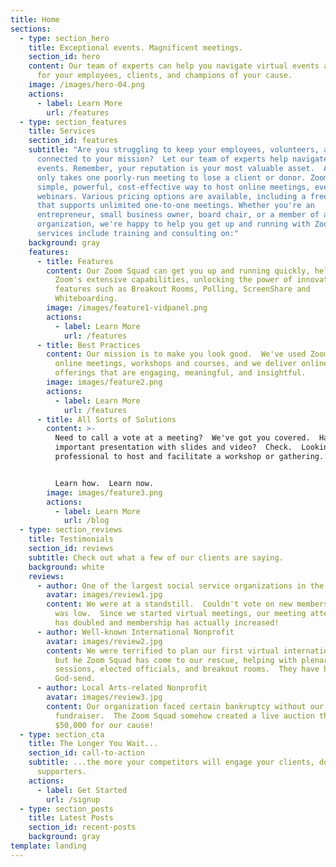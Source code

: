 ```yaml
---
title: Home
sections:
  - type: section_hero
    title: Exceptional events. Magnificent meetings.
    section_id: hero
    content: Our team of experts can help you navigate virtual events and meetings
      for your employees, clients, and champions of your cause.
    image: /images/hero-04.png
    actions:
      - label: Learn More
        url: /features
  - type: section_features
    title: Services
    section_id: features
    subtitle: "Are you struggling to keep your employees, volunteers, and supporters
      connected to your mission?  Let our team of experts help navigate virtual
      events. Remember, your reputation is your most valuable asset.  And it
      only takes one poorly-run meeting to lose a client or donor. Zoom is a
      simple, powerful, cost-effective way to host online meetings, events and
      webinars. Various pricing options are available, including a free account
      that supports unlimited one-to-one meetings. Whether you're an
      entrepreneur, small business owner, board chair, or a member of a large
      organization, we're happy to help you get up and running with Zoom. Our
      services include training and consulting on:"
    background: gray
    features:
      - title: Features
        content: Our Zoom Squad can get you up and running quickly, helping navigate
          Zoom's extensive capabilities, unlocking the power of innovative
          features such as Breakout Rooms, Polling, ScreenShare and
          Whiteboarding.
        image: /images/feature1-vidpanel.png
        actions:
          - label: Learn More
            url: /features
      - title: Best Practices
        content: Our mission is to make you look good.  We've used Zoom for hundreds of
          online meetings, workshops and courses, and we deliver online
          offerings that are engaging, meaningful, and insightful.
        image: images/feature2.png
        actions:
          - label: Learn More
            url: /features
      - title: All Sorts of Solutions
        content: >-
          Need to call a vote at a meeting?  We've got you covered.  Have an
          important presentation with slides and video?  Check.  Looking for a
          professional to host and facilitate a workshop or gathering.  Done.  


          Learn how.  Learn now.
        image: images/feature3.png
        actions:
          - label: Learn More
            url: /blog
  - type: section_reviews
    title: Testimonials
    section_id: reviews
    subtitle: Check out what a few of our clients are saying.
    background: white
    reviews:
      - author: One of the largest social service organizations in the world
        avatar: images/review1.jpg
        content: We were at a standstill.  Couldn't vote on new members.  Club morale
          was low.  Since we started virtual meetings, our meeting attendance
          has doubled and membership has actually increased!
      - author: Well-known International Nonprofit
        avatar: images/review2.jpg
        content: We were terrified to plan our first virtual international conference,
          but he Zoom Squad has come to our rescue, helping with plenary
          sessions, elected officials, and breakout rooms.  They have been a
          God-send.
      - author: Local Arts-related Nonprofit
        avatar: images/review3.jpg
        content: Our organization faced certain bankruptcy without our annual
          fundraiser.  The Zoom Squad somehow created a live auction that raised
          $50,000 for our cause!
  - type: section_cta
    title: The Longer You Wait...
    section_id: call-to-action
    subtitle: ...the more your competitors will engage your clients, donors, and
      supporters.
    actions:
      - label: Get Started
        url: /signup
  - type: section_posts
    title: Latest Posts
    section_id: recent-posts
    background: gray
template: landing
---
```

